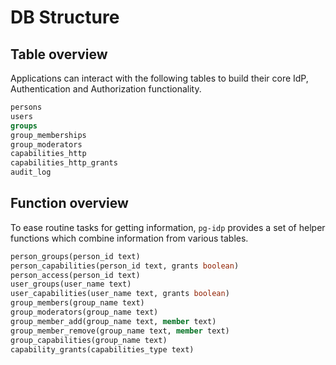 
# DB Structure

## Table overview

Applications can interact with the following tables to build their core IdP, Authentication and Authorization functionality.

```sql
persons
users
groups
group_memberships
group_moderators
capabilities_http
capabilities_http_grants
audit_log
```

## Function overview

To ease routine tasks for getting information, `pg-idp` provides a set of helper functions which combine information from various tables.

```sql
person_groups(person_id text)
person_capabilities(person_id text, grants boolean)
person_access(person_id text)
user_groups(user_name text)
user_capabilities(user_name text, grants boolean)
group_members(group_name text)
group_moderators(group_name text)
group_member_add(group_name text, member text)
group_member_remove(group_name text, member text)
group_capabilities(group_name text)
capability_grants(capabilities_type text)
```
